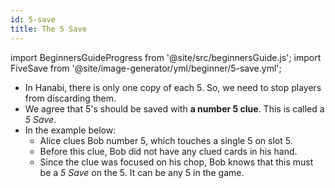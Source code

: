 ```yaml
---
id: 5-save
title: The 5 Save
---
```


import BeginnersGuideProgress from '@site/src/beginnersGuide.js';
import FiveSave from '@site/image-generator/yml/beginner/5-save.yml';

<BeginnersGuideProgress id="5-save" />

- In Hanabi, there is only one copy of each 5. So, we need to stop players from discarding them.
- We agree that 5's should be saved with **a number 5 clue**. This is called a *5 Save*.
- In the example below:
  - Alice clues Bob number 5, which touches a single 5 on slot 5.
  - Before this clue, Bob did not have any clued cards in his hand.
  - Since the clue was focused on his chop, Bob knows that this must be a *5 Save* on the 5. It can be any 5 in the game.

<FiveSave />
